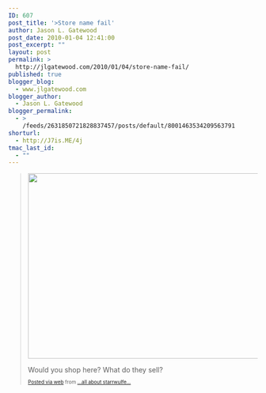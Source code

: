 ```yaml
---
ID: 607
post_title: '>Store name fail'
author: Jason L. Gatewood
post_date: 2010-01-04 12:41:00
post_excerpt: ""
layout: post
permalink: >
  http://jlgatewood.com/2010/01/04/store-name-fail/
published: true
blogger_blog:
  - www.jlgatewood.com
blogger_author:
  - Jason L. Gatewood
blogger_permalink:
  - >
    /feeds/2631850721828837457/posts/default/8001463534209563791
shorturl:
  - http://J7is.ME/4j
tmac_last_id:
  - ""
---
```

><p><a href="http://posterous.com/getfile/files.posterous.com/starrwulfe/abyohiiayjehJiJCuJHgBftfflodeBFtnBqGCHmflwfwJqwpGjpaheiptbJC/IMG_0133.jpg.scaled1000.jpg"><img src="http://posterous.com/getfile/files.posterous.com/starrwulfe/abyohiiayjehJiJCuJHgBftfflodeBFtnBqGCHmflwfwJqwpGjpaheiptbJC/IMG_0133.jpg.scaled500.jpg" width="500" height="375" /></a> </p>Would you shop here? What do they sell? <p style="font-size: 10px;"> <a href="http://posterous.com">Posted via web</a>  from <a href="http://starrwulfe.info/store-name-fail">...all about starrwulfe...</a> </p>